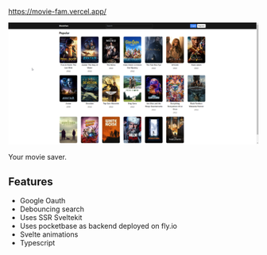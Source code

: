 <a href="https://movie-fam.vercel.app/" align="center">https://movie-fam.vercel.app/</a>

![Hero Image](https://raw.githubusercontent.com/navaneeth-dev/movie-fam/main/static/movie-fam.png?token=GHSAT0AAAAAAB3GTJT5RPJUONO2LWC5OXJAY6GKVDQ)

Your movie saver.

## Features

- Google Oauth
- Debouncing search
- Uses SSR Sveltekit
- Uses pocketbase as backend deployed on fly.io
- Svelte animations
- Typescript
